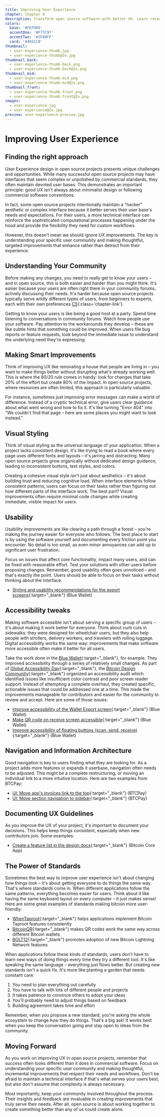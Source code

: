 ```yaml
---
title: Improving User Experience
chapter: Chapter 8
description: Transform open source software with better UX. Learn research methods, usability improvements, and how to create more user-friendly open source applications.
colors:
  base: '#FEF0D6'
  accentOne: '#F77C97'
  accentTwo: '#2F88FF'
  card: '#485CCB'
thumbnail:
  - user-experience-thumb.jpg
  - user-experience-thumb@2x.jpg
thumbnail_back:
  - user-experience-thumb-back.png
  - user-experience-thumb-back@2x.png
thumbnail_mid:
  - user-experience-thumb-mid.png
  - user-experience-thumb-mid@2x.png
thumbnail_front:
  - user-experience-thumb-front.png
  - user-experience-thumb-front@2x.png
images:
  - user-experience.jpg
  - user-experience@2x.jpg
preview: user-experience-preview.jpg
---
```


# Improving User Experience

## Finding the right approach

User Experience design in open source projects presents unique challenges and opportunities. While many successful open source projects may have interfaces that seem complex or unpolished by commercial standards, they often maintain devoted user bases. This demonstrates an important principle: good UX isn't always about minimalist design or following commercial software conventions.

In fact, some open source projects intentionally maintain a "hacker" aesthetic or complex interface because it better serves their user base's needs and expectations. For their users, a more technical interface can reinforce the sophisticated computational processes happening under the hood and provide the flexibility they need for custom workflows.

However, this doesn't mean we should ignore UX improvements. The key is understanding your specific user community and making thoughtful, targeted improvements that enhance rather than detract from their experience.

## Understanding Your Community

Before making any changes, you need to really get to know your users – and in open source, this is both easier and harder than you might think. It's easier because your users are often right there in your community forums, actively discussing their needs. It's harder because open source projects typically serve wildly different types of users, from beginners to experts, each with their own preferences [C5](/5-design-process#conducting-user-research){:class='chapter-link'}.

Getting to know your users is like being a good host at a party. Spend time listening to conversations in community forums. Watch how people use your software. Pay attention to the workarounds they develop – these are like subtle hints that something could be improved. When users file bug reports or feature requests, look beyond the immediate issue to understand the underlying need they're expressing.

## Making Smart Improvements

Think of improving UX like renovating a house that people are living in – you want to make things better without disrupting what's already working well. This is where the 80/20 rule comes in handy: look for changes that take 20% of the effort but create 80% of the impact. In open source projects, where resources are often limited, this approach is particularly valuable.

For instance, sometimes just improving error messages can make a world of difference. Instead of a cryptic technical error, give users clear guidance about what went wrong and how to fix it. It's like turning "Error 404" into "We couldn't find that page – here are some places you might want to look instead."

## Visual Styling

Think of visual styling as the universal language of your application. When a project lacks consistent design, it's like trying to read a book where every page uses different fonts and layouts – it's jarring and distracting. Many open source projects grow organically without dedicated design guidance, leading to inconsistent buttons, text styles, and colors.

Creating a cohesive visual style isn't just about aesthetics – it's about building trust and reducing cognitive load. When interface elements follow consistent patterns, users can focus on their tasks rather than figuring out how different parts of the interface work. The best part? Visual improvements often require minimal code changes while creating immediate, visible impact for users.

## Usability

Usability improvements are like clearing a path through a forest – you're making the journey easier for everyone who follows. The best place to start is by using the software yourself and documenting every friction point you encounter. No detail is too small, as even minor annoyances can add up to significant user frustration.

Focus on issues that affect core functionality, impact many users, and can be fixed with reasonable effort. Test your solutions with other users before proposing changes. Remember, good usability often goes unnoticed – and that's exactly the point. Users should be able to focus on their tasks without thinking about the interface.

- [Styling and usability recommendations for the export screens](https://github.com/BlueWallet/BlueWallet/issues/3885){:target="_blank"} (Blue Wallet)

## Accessibility tweaks

Making software accessible isn't about serving a specific group of users – it's about making it work better for everyone. Think about curb cuts in sidewalks: they were designed for wheelchair users, but they also help people with strollers, delivery workers, and travelers with rolling luggage. Digital accessibility works the same way: improvements that make software more accessible often make it better for all users.

Take the work done in the [Blue Wallet](http://bluewallet.io){:target="_blank"}, for example. They improved accessibility through a series of relatively small changes. As part of [Global Accessibility Day](https://accessibility.day){:target="_blank"}, the [Bitcoin Design Community](https://bitcoin.design){:target="_blank"} organized an accessibility audit which identified issues like insufficient color contrast and poor screen reader support. Instead of attempting a complete overhaul, they created specific, actionable issues that could be addressed one at a time. This made the improvements manageable for contributors and easier for the community to review and accept. Here are some of those issues:

- [Improve accessibility of the Wallet Export screen](https://github.com/BlueWallet/BlueWallet/issues/4742){:target="_blank"} (Blue Wallet)
- [Make QR code on receive screen accessible](https://github.com/BlueWallet/BlueWallet/issues/5388){:target="_blank"} (Blue Wallet)
- [Improve accessibility of floating buttons (scan, send, receive)](https://github.com/BlueWallet/BlueWallet/issues/5389){:target="_blank"} (Blue Wallet)

## Navigation and Information Architecture

Good navigation is key to users finding what they are looking for. As a project adds more features or expands it userbase, navigation often needs to be adjusted. This might be a complete restructuring, or moving an individual link to a more intuitive location. Here are two examples from BTCPay:

- [UI: Move app's invoices link to the top](https://github.com/btcpayserver/btcpayserver/pull/6429){:target="_blank"} (BTCPay)
- [UI: Move section navigation to sidebar](https://github.com/btcpayserver/btcpayserver/pull/5744){:target="_blank"} (BTCPay)

## Documenting UX Guidelines

As you improve the UX of your project, it's important to document your decisions. This helps keep things consistent, especially when new contributors join. Some examples:

- [Create a feature list in the design docs](https://github.com/BitcoinDesign/Bitcoin-Core-App/issues/125){:target="_blank"} (Bitcoin Core App)

## The Power of Standards

Sometimes the best way to improve user experience isn't about changing how things look – it's about getting everyone to do things the same way. That's where standards come in. When different applications follow the same patterns, everything becomes easier for users. Think about it like having the same keyboard layout on every computer – it just makes sense!
Here are some great examples of standards making bitcoin more user-friendly:

- [WhenTaproot](http://whentaproot.org){:target="_blank"} helps applications implement Bitcoin Taproot features consistently
- [BitcoinQR](http://bitcoinqr.dev){:target="_blank"} makes QR codes work the same way across different Bitcoin wallets
- [BOLT12](http://bolt12.org){:target="_blank"} promotes adoption of new Bitcoin Lightning Network features

When applications follow these kinds of standards, users don't have to learn new ways of doing things every time they try a different tool. It's like speaking the same language – everything just flows better.
But creating new standards isn't a quick fix. It's more like planting a garden that needs constant care:

1. You need to plan everything out carefully
2. You have to talk with lots of different people and projects
3. It takes patience to convince others to adopt your ideas
4. You'll probably need to adjust things based on feedback
5. Building agreement takes time and effort

Remember, when you propose a new standard, you're asking the whole ecosystem to change how they do things. That's a big ask! It works best when you keep the conversation going and stay open to ideas from the community.

## Moving Forward

As you work on improving UX in open source projects, remember that success often looks different than it does in commercial software. Focus on understanding your specific user community and making thoughtful, incremental improvements that respect their needs and workflows. Don't be afraid to maintain a technical interface if that's what serves your users best, but also don't assume that complexity is always necessary.

Most importantly, keep your community involved throughout the process. Their insights and feedback are invaluable in creating improvements that truly serve their needs. After all, open source is about working together to create something better than any of us could create alone.
